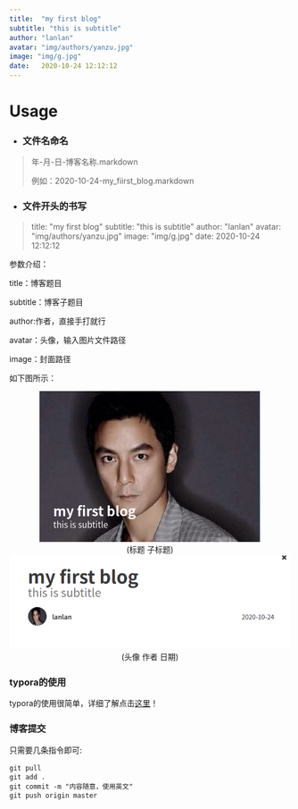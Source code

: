 ```yaml
---
title:  "my first blog"
subtitle: "this is subtitle"
author: "lanlan"
avatar: "img/authors/yanzu.jpg"
image: "img/g.jpg"
date:   2020-10-24 12:12:12
---
```


# Usage

- ### 文件名命名

> 年-月-日-博客名称.markdown
>
> 例如：2020-10-24-my_fiirst_blog.markdown



- ### 文件开头的书写

> title:  "my first blog"
> subtitle: "this is subtitle"
> author: "lanlan"
> avatar: "img/authors/yanzu.jpg"
> image: "img/g.jpg"
> date:   2020-10-24 12:12:12

参数介绍：

title：博客题目

subtitle：博客子题目

author:作者，直接手打就行

avatar：头像，输入图片文件路径

image：封面路径

如下图所示：

<div align="center"><img src=../img/title.png></br>(标题 子标题)</div>



<div align="center"><img src=../img/author.png></br>(头像 作者 日期)</div>

### typora的使用

typora的使用很简单，详细了解点击[这里](https://blog.csdn.net/SIMBA1949/article/details/79001226)！

### 博客提交

只需要几条指令即可:

```
git pull
git add .
git commit -m "内容随意，使用英文"
git push origin master
```

